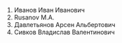 1. Иванов Иван Иванович
2. Rusanov M.A.
3. Давлетьянов Арсен Альбертович
4. Сивков Владислав Валентинович
